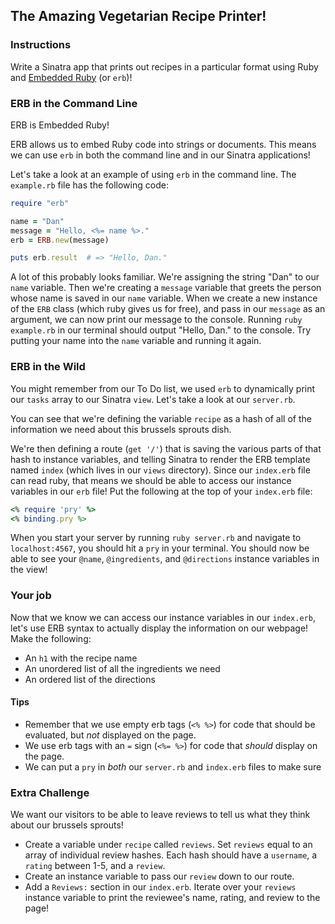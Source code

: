 ## The Amazing Vegetarian Recipe Printer!

### Instructions

Write a Sinatra app that prints out recipes in a particular format using Ruby and [Embedded Ruby](http://ruby-doc.org/stdlib-2.2.0/libdoc/erb/rdoc/ERB.html) (or `erb`)!


### ERB in the Command Line

ERB is Embedded Ruby!

ERB allows us to embed Ruby code into strings or documents. This means we can use `erb` in both the command line and in our Sinatra applications!

Let's take a look at an example of using `erb` in the command line. The `example.rb` file has the following code:

```ruby
require "erb"

name = "Dan"
message = "Hello, <%= name %>."
erb = ERB.new(message)

puts erb.result  # => "Hello, Dan."
```

A lot of this probably looks familiar. We're assigning the string "Dan" to our `name` variable. Then we're creating a `message` variable that greets the person whose name is saved in our `name` variable. When we create a new instance of the `ERB` class (which ruby gives us for free), and pass in our `message` as an argument, we can now print our message to the console. Running `ruby example.rb` in our terminal should output "Hello, Dan." to the console. Try putting your name into the `name` variable and running it again.

### ERB in the Wild

You might remember from our To Do list, we used `erb` to dynamically print our `tasks` array to our Sinatra `view`. Let's take a look at our `server.rb`.

You can see that we're defining the variable `recipe` as a hash of all of the information we need about this brussels sprouts dish.

We're then defining a route (`get '/'`) that is saving the various parts of that hash to instance variables, and telling Sinatra to render the ERB template named `index` (which lives in our `views` directory). Since our `index.erb` file can read ruby, that means we should be able to access  our instance variables in our `erb` file! Put the following at the top of your `index.erb` file:

```ruby
<% require 'pry' %>
<% binding.pry %>

```

When you start your server by running `ruby server.rb` and navigate to `localhost:4567`, you should hit a `pry` in your terminal. You should now be able to see your `@name`, `@ingredients`, and `@directions` instance variables in the view!

### Your job

Now that we know we can access our instance variables in our `index.erb`, let's use ERB syntax to actually display the information on our webpage! Make the following:

* An `h1` with the recipe name
* An unordered list of all the ingredients we need
* An ordered list of the directions

#### Tips
* Remember that we use empty erb tags (`<% %>`) for code that should be evaluated, but *not* displayed on the page.
* We use erb tags with an `=` sign (`<%= %>`) for code that *should* display on the page.
* We can put a `pry` in *both* our `server.rb` and `index.erb` files to make sure


### Extra Challenge
We want our visitors to be able to leave reviews to tell us what they think about our brussels sprouts!

* Create a variable under `recipe` called `reviews`. Set `reviews` equal to an array of individual review hashes. Each hash should have a `username`, a `rating` between 1-5, and a `review`.
* Create an instance variable to pass our `review` down to our route.
* Add a `Reviews:` section in our `index.erb`. Iterate over your `reviews` instance variable to print the reviewee's name, rating, and review to the page!
